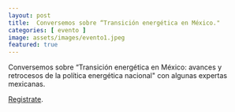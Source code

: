 ```yaml
---
layout: post
title:  Conversemos sobre “Transición energética en México."
categories: [ evento ]
image: assets/images/evento1.jpeg
featured: true
---
```

Conversemos sobre “Transición energética en México: avances y retrocesos de la política energética nacional" con algunas expertas mexicanas.

[Registrate][jekyll-docs].

[jekyll-docs]: https://docs.google.com/forms/d/e/1FAIpQLSd3362kGfvAgHRhVamazHSeFzdEkPyw5z4OmpROv6hAzzUnHA/closedform